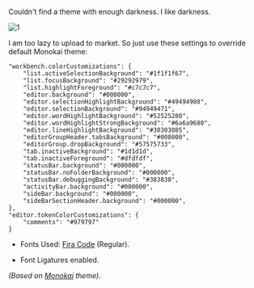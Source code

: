 Couldn't find a theme with enough darkness. I like darkness.

![1][1]

I am too lazy to upload to market. So just use these settings to override default Monokai theme:

    "workbench.colorCustomizations": {
        "list.activeSelectionBackground": "#1f1f1f67",
        "list.focusBackground": "#29292979",
        "list.highlightForeground": "#c7c7c7",
        "editor.background": "#000000",
        "editor.selectionHighlightBackground": "#49494980",
        "editor.selectionBackground": "#94949471",
        "editor.wordHighlightBackground": "#52525280",
        "editor.wordHighlightStrongBackground": "#6a6a9680",
        "editor.lineHighlightBackground": "#30303085",
        "editorGroupHeader.tabsBackground": "#000000",
        "editorGroup.dropBackground": "#57575733",
        "tab.inactiveBackground": "#1d1d1d",
        "tab.inactiveForeground": "#dfdfdf",
        "statusBar.background": "#000000",
        "statusBar.noFolderBackground": "#000000",
        "statusBar.debuggingBackground": "#383838",
        "activityBar.background": "#000000",
        "sideBar.background": "#000000",
        "sideBarSectionHeader.background": "#000000",
    },
    "editor.tokenColorCustomizations": {
        "comments": "#979797"
    }


* Fonts Used: [Fira Code][2] (Regular).

* Font Ligatures enabled.

*(Based on [Monokai][3] theme).*

  [1]: https://i.imgur.com/APBPZ2Z.png
  [2]: https://github.com/tonsky/FiraCode
  [3]: https://github.com/Microsoft/vscode/tree/master/extensions/theme-monokai